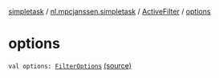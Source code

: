 [simpletask](../../index.md) / [nl.mpcjanssen.simpletask](../index.md) / [ActiveFilter](index.md) / [options](.)

# options

`val options: `[`FilterOptions`](../-filter-options/index.md) [(source)](https://github.com/mpcjanssen/simpletask-android/blob/master/src/main/java/nl/mpcjanssen/simpletask/ActiveFilter.kt#L21)